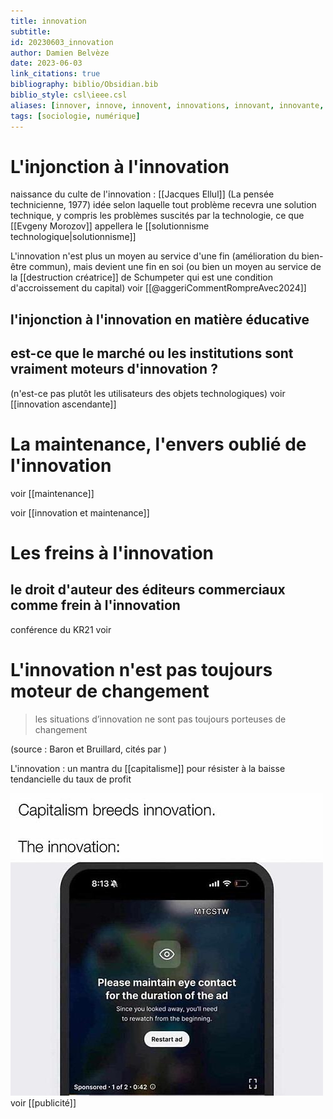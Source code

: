 ```yaml
---
title: innovation
subtitle:
id: 20230603_innovation
author: Damien Belvèze
date: 2023-06-03
link_citations: true
bibliography: biblio/Obsidian.bib
biblio_style: csl\ieee.csl
aliases: [innover, innove, innovent, innovations, innovant, innovante, innovants, innovantes]
tags: [sociologie, numérique]
---
```


# L'injonction à l'innovation

naissance du culte de l'innovation : [[Jacques Ellul]] (La pensée technicienne, 1977) idée selon laquelle tout problème recevra une solution technique, y compris les problèmes suscités par la technologie, ce que [[Evgeny Morozov]] appellera le [[solutionnisme technologique|solutionnisme]]

L'innovation n'est plus un moyen au service d'une fin (amélioration du bien-être commun), mais devient une fin en soi (ou bien un moyen au service de la [[destruction créatrice]] de Schumpeter qui est une condition d'accroissement du capital)
voir [[@aggeriCommentRompreAvec2024]]

## l'injonction à l'innovation en matière éducative


## est-ce que le marché ou les institutions sont vraiment moteurs d'innovation ? 

(n'est-ce pas plutôt les utilisateurs des objets technologiques)
voir [[innovation ascendante]]


# La maintenance, l'envers oublié de l'innovation
voir [[maintenance]]

voir [[innovation et maintenance]]


# Les freins à l'innovation

## le droit d'auteur des éditeurs commerciaux comme frein à l'innovation

conférence du KR21
voir 

# L'innovation n'est pas toujours moteur de changement


> les situations d’innovation ne sont pas toujours porteuses de changement

(source : Baron et Bruillard, cités par )

L'innovation : un mantra du [[capitalisme]] pour résister à la baisse tendancielle du taux de profit

![](images/innovation.png)
voir [[publicité]]







